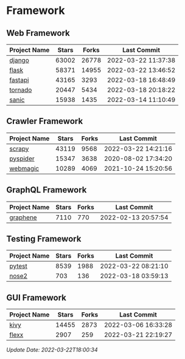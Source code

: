 # Framework

## Web Framework
| Project Name | Stars | Forks | Last Commit |
| ------------ | ----- | ----- | ----------- |
| [django](https://github.com/django/django) | 63002 | 26778 | 2022-03-22 11:37:38 |
| [flask](https://github.com/pallets/flask) | 58371 | 14955 | 2022-03-22 13:46:52 |
| [fastapi](https://github.com/tiangolo/fastapi) | 43165 | 3293 | 2022-03-18 16:48:49 |
| [tornado](https://github.com/tornadoweb/tornado) | 20447 | 5434 | 2022-03-18 20:18:22 |
| [sanic](https://github.com/sanic-org/sanic) | 15938 | 1435 | 2022-03-14 11:10:49 |

## Crawler Framework
| Project Name | Stars | Forks | Last Commit |
| ------------ | ----- | ----- | ----------- |
| [scrapy](https://github.com/scrapy/scrapy) | 43119 | 9568 | 2022-03-22 14:21:16 |
| [pyspider](https://github.com/binux/pyspider) | 15347 | 3638 | 2020-08-02 17:34:20 |
| [webmagic](https://github.com/code4craft/webmagic) | 10289 | 4069 | 2021-10-24 15:20:56 |

## GraphQL Framework
| Project Name | Stars | Forks | Last Commit |
| ------------ | ----- | ----- | ----------- |
| [graphene](https://github.com/graphql-python/graphene) | 7110 | 770 | 2022-02-13 20:57:54 |

## Testing Framework
| Project Name | Stars | Forks | Last Commit |
| ------------ | ----- | ----- | ----------- |
| [pytest](https://github.com/pytest-dev/pytest) | 8539 | 1988 | 2022-03-22 08:21:10 |
| [nose2](https://github.com/nose-devs/nose2) | 703 | 136 | 2022-03-18 03:59:13 |

## GUI Framework
| Project Name | Stars | Forks | Last Commit |
| ------------ | ----- | ----- | ----------- |
| [kivy](https://github.com/kivy/kivy) | 14455 | 2873 | 2022-03-06 16:33:28 |
| [flexx](https://github.com/flexxui/flexx) | 2907 | 259 | 2022-03-21 22:19:27 |

*Update Date: 2022-03-22T18:00:34*